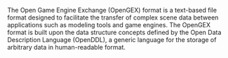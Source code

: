 The Open Game Engine Exchange (OpenGEX) format is a text-based file format designed to facilitate the transfer of complex scene data between applications such as modeling tools and game engines. The OpenGEX format is built upon the data structure concepts defined by the Open Data Description Language (OpenDDL), a generic language for the storage of arbitrary data in human-readable format.